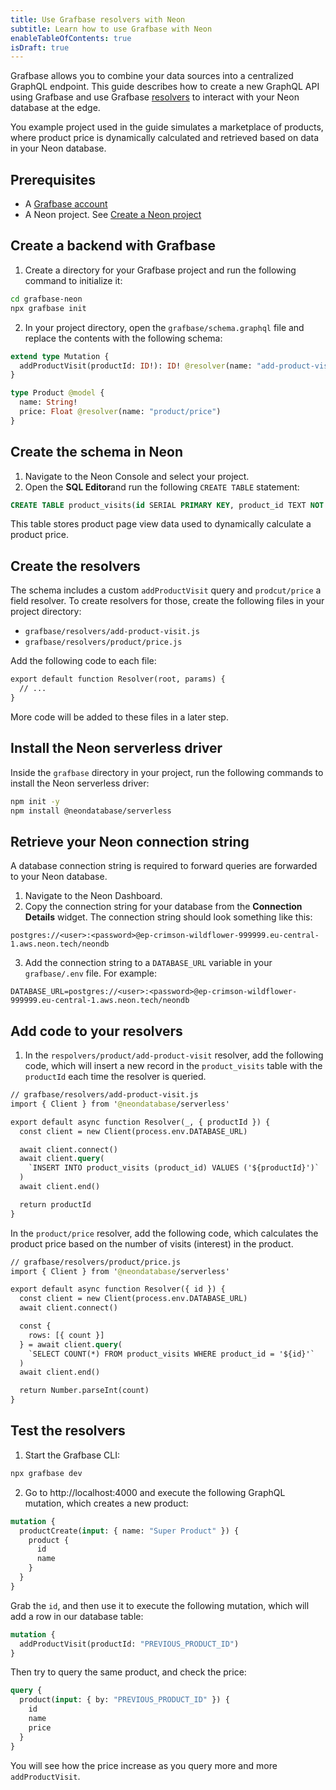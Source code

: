 ```yaml
---
title: Use Grafbase resolvers with Neon
subtitle: Learn how to use Grafbase with Neon
enableTableOfContents: true
isDraft: true
---
```


Grafbase allows you to combine your data sources into a centralized GraphQL endpoint. This guide describes how to create a new GraphQL API using Grafbase and use Grafbase [resolvers](https://website-git-gb-3006-add-changelog-for-resolvers.grafbase-vercel.dev/docs/edge-gateway/resolvers) to interact with your Neon database at the edge.

You example project used in the guide simulates a marketplace of products, where product price is dynamically calculated and retrieved based on data in your Neon database.

## Prerequisites

- A [Grafbase account](https://grafbase.com/)
- A Neon project. See [Create a Neon project]()

## Create a backend with Grafbase

1. Create a directory for your Grafbase project and run the following command to initialize it:

  ```bash
  cd grafbase-neon
  npx grafbase init
  ```

2. In your project directory, open the `grafbase/schema.graphql` file and replace the contents with the following schema:

  ```graphql
  extend type Mutation {
    addProductVisit(productId: ID!): ID! @resolver(name: "add-product-visit")
  }

  type Product @model {
    name: String!
    price: Float @resolver(name: "product/price")
  }
  ```

## Create the schema in Neon

1. Navigate to the Neon Console and select your project.
2. Open the **SQL Editor**and run the following `CREATE TABLE` statement:

```sql
CREATE TABLE product_visits(id SERIAL PRIMARY KEY, product_id TEXT NOT NULL);
```

This table stores product page view data used to dynamically calculate a product price.

## Create the resolvers

The schema includes a custom `addProductVisit` query and `prodcut/price` a field resolver. To create resolvers for those, create the following files in your project directory:

- `grafbase/resolvers/add-product-visit.js`
- `grafbase/resolvers/product/price.js`

Add the following code to each file:

```graphql
export default function Resolver(root, params) {
  // ...
}
```

More code will be added to these files in a later step.

## Install the Neon serverless driver

Inside the `grafbase` directory in your project, run the following commands to install the Neon serverless driver:

```bash
npm init -y
npm install @neondatabase/serverless
```

## Retrieve your Neon connection string

A database connection string is required to forward queries are forwarded to your Neon database. 

1. Navigate to the Neon Dashboard.
2. Copy the connection string for your database from the **Connection Details** widget. The connection string should look something like this:

  ```text
  postgres://<user>:<password>@ep-crimson-wildflower-999999.eu-central-1.aws.neon.tech/neondb
  ```

3. Add the connection string to a `DATABASE_URL` variable in your `grafbase/.env` file. For example:

```text
DATABASE_URL=postgres://<user>:<password>@ep-crimson-wildflower-999999.eu-central-1.aws.neon.tech/neondb
```

## Add code to your resolvers

1. In the `respolvers/product/add-product-visit` resolver, add the following code, which will insert a new record in the `product_visits` table with the `productId` each time the resolver is queried.

```graphql
// grafbase/resolvers/add-product-visit.js
import { Client } from '@neondatabase/serverless'

export default async function Resolver(_, { productId }) {
  const client = new Client(process.env.DATABASE_URL)

  await client.connect()
  await client.query(
    `INSERT INTO product_visits (product_id) VALUES ('${productId}')`
  )
  await client.end()

  return productId
}
```

In the `product/price` resolver, add the following code, which calculates the product price based on the number of visits (interest) in the product.

```graphql
// grafbase/resolvers/product/price.js
import { Client } from '@neondatabase/serverless'

export default async function Resolver({ id }) {
  const client = new Client(process.env.DATABASE_URL)
  await client.connect()

  const {
    rows: [{ count }]
  } = await client.query(
    `SELECT COUNT(*) FROM product_visits WHERE product_id = '${id}'`
  )
  await client.end()

  return Number.parseInt(count)
}
```

## Test the resolvers

1. Start the Grafbase CLI:

```bash
npx grafbase dev
```

2. Go to http://localhost:4000 and execute the following GraphQL mutation, which creates a new product:

```graphql
mutation {
  productCreate(input: { name: "Super Product" }) {
    product {
      id
      name
    }
  }
}
```

Grab the `id`, and then use it to execute the following mutation, which will add a row in our database table:

```graphql
mutation {
  addProductVisit(productId: "PREVIOUS_PRODUCT_ID")
}
```

Then try to query the same product, and check the price:

```graphql
query {
  product(input: { by: "PREVIOUS_PRODUCT_ID" }) {
    id
    name
    price
  }
}
```

You will see how the price increase as you query more and more `addProductVisit`.

